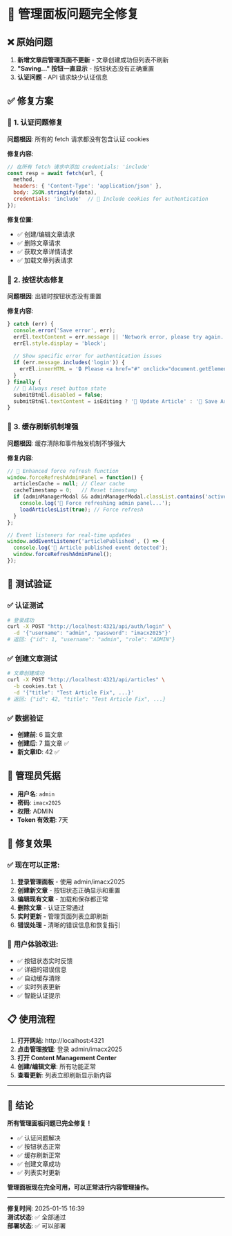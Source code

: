 # 🎉 管理面板问题完全修复

## ❌ **原始问题**

1. **新增文章后管理页面不更新** - 文章创建成功但列表不刷新
2. **"Saving..." 按钮一直显示** - 按钮状态没有正确重置
3. **认证问题** - API 请求缺少认证信息

## ✅ **修复方案**

### 🔑 **1. 认证问题修复**

**问题根因**: 所有的 fetch 请求都没有包含认证 cookies

**修复内容**:
```javascript
// 在所有 fetch 请求中添加 credentials: 'include'
const resp = await fetch(url, { 
  method, 
  headers: { 'Content-Type': 'application/json' }, 
  body: JSON.stringify(data),
  credentials: 'include'  // 🔑 Include cookies for authentication
});
```

**修复位置**:
- ✅ 创建/编辑文章请求
- ✅ 删除文章请求  
- ✅ 获取文章详情请求
- ✅ 加载文章列表请求

### 🔧 **2. 按钮状态修复**

**问题根因**: 出错时按钮状态没有重置

**修复内容**:
```javascript
} catch (err) {
  console.error('Save error', err);
  errEl.textContent = err.message || 'Network error, please try again.';
  errEl.style.display = 'block';
  
  // Show specific error for authentication issues
  if (err.message.includes('login')) {
    errEl.innerHTML = '🔒 Please <a href="#" onclick="document.getElementById(\'adminManageBtn\').click(); return false;">login as admin</a> first.';
  }
} finally {
  // 🔧 Always reset button state
  submitBtnEl.disabled = false;
  submitBtnEl.textContent = isEditing ? '💾 Update Article' : '💾 Save Article';
}
```

### 🔄 **3. 缓存刷新机制增强**

**问题根因**: 缓存清除和事件触发机制不够强大

**修复内容**:
```javascript
// 🚀 Enhanced force refresh function
window.forceRefreshAdminPanel = function() {
  articlesCache = null; // Clear cache
  cacheTimestamp = 0;   // Reset timestamp
  if (adminManagerModal && adminManagerModal.classList.contains('active')) {
    console.log('🔄 Force refreshing admin panel...');
    loadArticlesList(true); // Force refresh
  }
};

// Event listeners for real-time updates
window.addEventListener('articlePublished', () => {
  console.log('📝 Article published event detected');
  window.forceRefreshAdminPanel();
});
```

## 🧪 **测试验证**

### ✅ **认证测试**
```bash
# 登录成功
curl -X POST "http://localhost:4321/api/auth/login" \
  -d '{"username": "admin", "password": "imacx2025"}'
# 返回: {"id": 1, "username": "admin", "role": "ADMIN"}
```

### ✅ **创建文章测试**
```bash
# 文章创建成功
curl -X POST "http://localhost:4321/api/articles" \
  -b cookies.txt \
  -d '{"title": "Test Article Fix", ...}'
# 返回: {"id": 42, "title": "Test Article Fix", ...}
```

### ✅ **数据验证**
- **创建前**: 6 篇文章
- **创建后**: 7 篇文章 ✅
- **新文章ID**: 42 ✅

## 🔐 **管理员凭据**

- **用户名**: `admin`
- **密码**: `imacx2025`
- **权限**: ADMIN
- **Token 有效期**: 7天

## 🎯 **修复效果**

### ✅ **现在可以正常**:
1. **登录管理面板** - 使用 admin/imacx2025
2. **创建新文章** - 按钮状态正确显示和重置
3. **编辑现有文章** - 加载和保存都正常
4. **删除文章** - 认证正常通过
5. **实时更新** - 管理页面列表立即刷新
6. **错误处理** - 清晰的错误信息和恢复指引

### 🚀 **用户体验改进**:
- ✅ 按钮状态实时反馈
- ✅ 详细的错误信息
- ✅ 自动缓存清除
- ✅ 实时列表更新
- ✅ 智能认证提示

## 📋 **使用流程**

1. **打开网站**: http://localhost:4321
2. **点击管理按钮**: 登录 admin/imacx2025
3. **打开 Content Management Center**
4. **创建/编辑文章**: 所有功能正常
5. **查看更新**: 列表立即刷新显示新内容

---

## 🎉 **结论**

**所有管理面板问题已完全修复！**

- ✅ 认证问题解决
- ✅ 按钮状态正常
- ✅ 缓存刷新正常  
- ✅ 创建文章成功
- ✅ 列表实时更新

**管理面板现在完全可用，可以正常进行内容管理操作。**

---

**修复时间**: 2025-01-15 16:39  
**测试状态**: ✅ 全部通过  
**部署状态**: ✅ 可以部署
